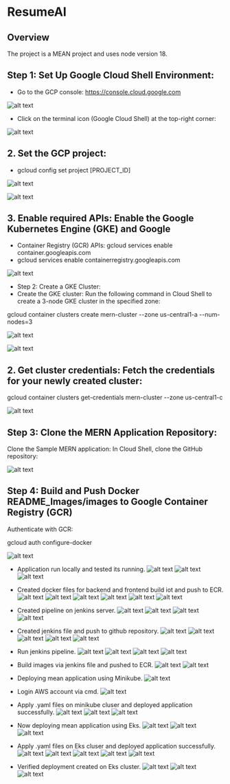 # ResumeAI

## Overview

The project is a MEAN project and uses node version 18.

## Step 1: Set Up Google Cloud Shell Environment:
- Go to the GCP console: https://console.cloud.google.com

![alt text](README_Images/image_.png)

- Click on the terminal icon (Google Cloud Shell) at the top-right corner:

![alt text](README_Images/image_1.png)

## 2. Set the GCP project:

- gcloud config set project [PROJECT_ID]

![alt text](README_Images/image_2.png)

![alt text](README_Images/image_3.png)

## 3. Enable required APIs: Enable the Google Kubernetes Engine (GKE) and Google 
- Container Registry (GCR) APIs: gcloud services enable container.googleapis.com
- gcloud services enable containerregistry.googleapis.com

![alt text](README_Images/image_4.png)

- Step 2: Create a GKE Cluster:
- Create the GKE cluster: Run the following command in Cloud Shell to create a 3-node GKE cluster in the specified zone: 

gcloud container clusters create mern-cluster --zone us-central1-a --num-nodes=3

![alt text](README_Images/image_5.png)

![alt text](README_Images/image_6.png)

## 2. Get cluster credentials: Fetch the credentials for your newly created cluster:
gcloud container clusters get-credentials mern-cluster --zone us-central1-c

![alt text](README_Images/image_7.png)

## Step 3: Clone the MERN Application Repository:
Clone the Sample MERN application: In Cloud Shell, clone the GitHub repository:

![alt text](README_Images/image_8.png)

## Step 4: Build and Push Docker README_Images/images to Google Container Registry (GCR)

Authenticate with GCR:

gcloud auth configure-docker

![alt text](README_Images/image_9.png)

- Application run locally and tested its running.
![alt text](ReadMe_Images/image.png)
![alt text](ReadMe_Images/image-1.png)
![alt text](ReadMe_Images/image-2.png)

- Created docker files for backend and frontend build iot and push to ECR.
![alt text](ReadMe_Images/image-3.png)
![alt text](ReadMe_Images/image-4.png)
![alt text](ReadMe_Images/image-5.png)
![alt text](ReadMe_Images/image-6.png)
![alt text](ReadMe_Images/image-7.png)
![alt text](ReadMe_Images/image-8.png)

- Created pipeline on jenkins server.
![alt text](ReadMe_Images/image-9.png)
![alt text](ReadMe_Images/image-10.png)
![alt text](ReadMe_Images/image-11.png)
![alt text](ReadMe_Images/image-12.png)

- Created jenkins file and push to github repository.
![alt text](ReadMe_Images/image-13.png)
![alt text](ReadMe_Images/image-14.png)
![alt text](ReadMe_Images/image-15.png)
![alt text](ReadMe_Images/image-16.png)
![alt text](ReadMe_Images/image-17.png)

- Run jenkins pipeline.
![alt text](ReadMe_Images/image-19.png)
![alt text](ReadMe_Images/image-20.png)
![alt text](ReadMe_Images/image-21.png)
![alt text](ReadMe_Images/image-22.png)

- Build images via jenkins file and pushed to ECR.
![alt text](ReadMe_Images/image-23.png)
![alt text](ReadMe_Images/image-24.png)

- Deploying mean application using Minikube.
![alt text](ReadMe_Images/image-25.png)

- Login AWS account via cmd.
![alt text](ReadMe_Images/image-26.png)

- Apply .yaml files on minikube cluser and deployed application successfully.
![alt text](ReadMe_Images/image-27.png)
![alt text](ReadMe_Images/image-28.png)
![alt text](ReadMe_Images/image-29.png)

- Now deploying mean application using Eks.
![alt text](ReadMe_Images/image-30.png)
![alt text](ReadMe_Images/image-31.png)
![alt text](ReadMe_Images/image-32.png)

- Apply .yaml files on Eks cluser and deployed application successfully.
![alt text](ReadMe_Images/image-33.png)
![alt text](ReadMe_Images/image-34.png)
![alt text](ReadMe_Images/image-35.png)
![alt text](ReadMe_Images/image-36.png)
![alt text](ReadMe_Images/image-37.png)

- Verified deployment created on Eks cluster.
![alt text](ReadMe_Images/image-38.png)
![alt text](ReadMe_Images/image-39.png)
![alt text](ReadMe_Images/image-40.png)



